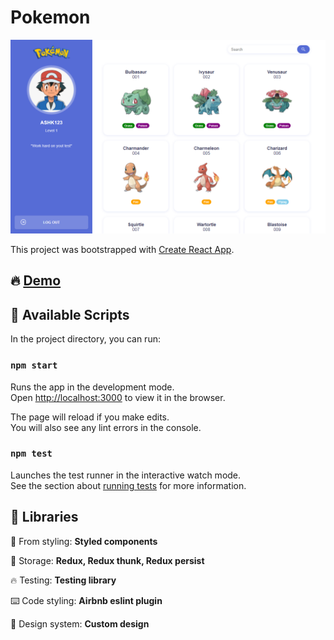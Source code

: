 # Pokemon
![plot](./public/github/app.png)

This project was bootstrapped with [Create React App](https://github.com/facebook/create-react-app).

## 🔥 [Demo](https://pokemon-api-v2.herokuapp.com/)


## 🔰 Available Scripts

In the project directory, you can run:

### `npm start`

Runs the app in the development mode.\
Open [http://localhost:3000](http://localhost:3000) to view it in the browser.

The page will reload if you make edits.\
You will also see any lint errors in the console.

### `npm test`

Launches the test runner in the interactive watch mode.\
See the section about [running tests](https://facebook.github.io/create-react-app/docs/running-tests) for more information.

## 🔰 Libraries
💅 From styling: **Styled components**

💾 Storage: **Redux, Redux thunk, Redux persist**

🔥 Testing: **Testing library**

⌨️ Code styling: **Airbnb eslint plugin**

🍧 Design system: **Custom design**